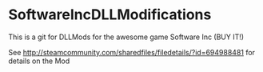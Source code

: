 # SoftwareIncDLLModifications
This is a git for DLLMods for the awesome game Software Inc (BUY IT!)

See http://steamcommunity.com/sharedfiles/filedetails/?id=694988481 for details on the Mod

